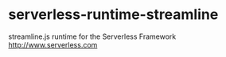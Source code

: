 # serverless-runtime-streamline
streamline.js runtime for the Serverless Framework http://www.serverless.com
